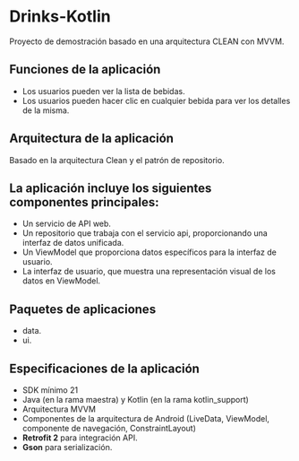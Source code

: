 # Drinks-Kotlin

Proyecto de demostración basado en una arquitectura CLEAN con MVVM.

## Funciones de la aplicación

- Los usuarios pueden ver la lista de bebidas.
- Los usuarios pueden hacer clic en cualquier bebida para ver los detalles de la misma.

## Arquitectura de la aplicación
Basado en la arquitectura Clean y el patrón de repositorio.

## La aplicación incluye los siguientes componentes principales:
- Un servicio de API web.
- Un repositorio que trabaja con el servicio api, proporcionando una interfaz de datos unificada.
- Un ViewModel que proporciona datos específicos para la interfaz de usuario.
- La interfaz de usuario, que muestra una representación visual de los datos en ViewModel.

## Paquetes de aplicaciones
- data.
- ui.

## Especificaciones de la aplicación
- SDK mínimo 21
- Java (en la rama maestra) y Kotlin (en la rama kotlin_support)
- Arquitectura MVVM
- Componentes de la arquitectura de Android (LiveData, ViewModel, componente de navegación, ConstraintLayout)
- **Retrofit 2** para integración API.
- **Gson** para serialización.
